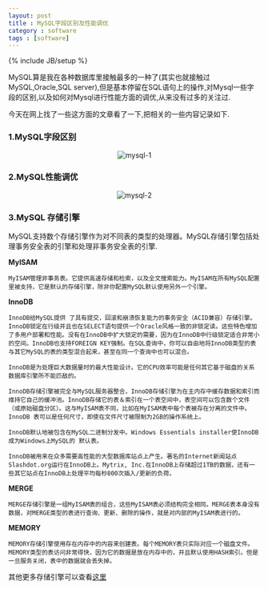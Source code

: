 ```yaml
---
layout: post
title : MySQL字段区别及性能调优
category : software
tags : [software]
---
```

{% include JB/setup %}

MySQL算是我在各种数据库里接触最多的一种了(其实也就接触过MySQL,Oracle,SQL server),但是基本停留在SQL语句上的操作,对Mysql一些字段的区别,以及如何对Mysql进行性能方面的调优,从来没有过多的关注过.

今天在网上找了一些这方面的文章看了一下,把相关的一些内容记录如下.

### 1.MySQL字段区别

<center><img alt="mysql-1" src="{{ ASSET_PATH }}hooligan/img/post/mysql-1.jpg"/></center>

### 2.MySQL性能调优

<center><img alt="mysql-2" src="{{ ASSET_PATH }}hooligan/img/post/mysql-2.png"/></center>

### 3.MySQL 存储引擎

MySQL支持数个存储引擎作为对不同表的类型的处理器。MySQL存储引擎包括处理事务安全表的引擎和处理非事务安全表的引擎.

**MyISAM**

    MyISAM管理非事务表。它提供高速存储和检索，以及全文搜索能力。MyISAM在所有MySQL配置里被支持，它是默认的存储引擎，除非你配置MySQL默认使用另外一个引擎。

**InnoDB**

    InnoDB给MySQL提供 了具有提交，回滚和崩溃恢复能力的事务安全（ACID兼容）存储引擎。InnoDB锁定在行级并且也在SELECT语句提供一个Oracle风格一致的非锁定读。这些特色增加 了多用户部署和性能。没有在InnoDB中扩大锁定的需要，因为在InnoDB中行级锁定适合非常小的空间。InnoDB也支持FOREIGN KEY强制。在SQL查询中，你可以自由地将InnoDB类型的表与其它MySQL的表的类型混合起来，甚至在同一个查询中也可以混合。
    
    InnoDB是为处理巨大数据量时的最大性能设计。它的CPU效率可能是任何其它基于磁盘的关系数据库引擎所不能匹敌的。
    
    InnoDB存储引擎被完全与MySQL服务器整合，InnoDB存储引擎为在主内存中缓存数据和索引而维持它自己的缓冲池。InnoDB存储它的表＆索引在一个表空间中，表空间可以包含数个文件（或原始磁盘分区）。这与MyISAM表不同，比如在MyISAM表中每个表被存在分离的文件中。InnoDB 表可以是任何尺寸，即使在文件尺寸被限制为2GB的操作系统上。
    
    InnoDB默认地被包含在MySQL二进制分发中。Windows Essentials installer使InnoDB成为Windows上MySQL的 默认表。
    
    InnoDB被用来在众多需要高性能的大型数据库站点上产生。著名的Internet新闻站点Slashdot.org运行在InnoDB上。Mytrix, Inc.在InnoDB上存储超过1TB的数据，还有一些其它站点在InnoDB上处理平均每秒800次插入/更新的负荷。

**MERGE**

    MERGE存储引擎是一组MyISAM表的组合，这些MyISAM表必须结构完全相同。MERGE表本身没有数据，对MERGE类型的表进行查询、更新、删除的操作，就是对内部的MyISAM表进行的。

**MEMORY**

    MEMORY存储引擎使用存在内存中的内容来创建表。每个MEMORY表只实际对应一个磁盘文件。MEMORY类型的表访问非常得快，因为它的数据是放在内存中的，并且默认使用HASH索引。但是一旦服务关闭，表中的数据就会丢失掉。

其他更多存储引擎可以查看[这里](http://dev.mysql.com/doc/refman/5.1/zh/storage-engines.html)


